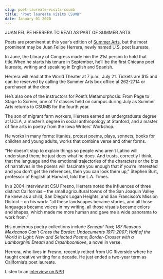```yaml
---
slug: poet-laureate-visits-csumb
title: "Poet laureate visits CSUMB"
date: January 01 2020
---
```


<p>JUAN FELIPE HERRERA TO READ AS PART OF SUMMER ARTS</p><p>Poets are prominent at this year’s edition of <a href="http://csusummerarts.org">Summer Arts</a>, but the most prominent may be Juan Felipe Herrera, newly named U.S. poet laureate.
</p><p>In June, the Library of Congress made him the 21st person to hold that title.When he starts his tenure in September, he’ll be the first Chicano poet laureate, writing and speaking in English and Spanish.
</p><p>Herrera will read at the World Theater at 7 p.m., July 21. Tickets are $15 and can be reserved by calling the Summer Arts box office at 262&#45;2714 or purchased at the door.
</p><p>He’s also one of the instructors for Poet’s Metamorphosis: From Page to Stage to Screen, one of 17 classes held on campus during July as Summer Arts returns to CSUMB for the fourth year.
</p><p>The son of migrant farm workers, Herrera earned an undergraduate degree at UCLA, a master’s degree in social anthropology at Stanford, and a master of fine arts in poetry from the Iowa Writers’ Workshop.
</p><p>He works in many forms: litanies, protest poems, plays, sonnets, books for children and young adults, works that combine verse and other forms.
</p><p>“He doesn’t stop to explain things so people who aren’t Latino will understand them; he just does what he does. And trusts, correctly I think, that the language and the emotional trajectories of the characters or the bits of narratives in the poems will fascinate you enough that if you’re interested and you don’t get the references, then you can look them up,” Stephen Burt, professor of English at Harvard, told the L.A. Times.
</p><p>In a 2004 interview at CSU Fresno, Herrera noted the influences of three distinct Californias – the small agricultural towns of the San Joaquin Valley he knew as a child, San Diego’s Logan Heights, and San Francisco’s Mission District – on his work: “all these landscapes became stories, and all those languages became voices in my writing, all those visuals became colors and shapes, which made me more human and gave me a wide panorama to work from.”
</p><p>His numerous poetry collections include <em>Senegal Taxi</em>; <em>187 Reasons Mexicanos Can’t Cross the Border: Undocuments 1971&#45;2007</em>; <em>Half of the World in Light: New and Selected Poems</em>; <em>Border&#45;Crosser with a Lamborghini Dream</em> and <em>Crashboomlove</em>, a novel in verse.
</p><p>Herrera, who lives in Fresno, recently retired from UC Riverside where he taught creative writing for a decade. He just ended a two&#45;year term as California’s poet laureate.
</p><p>Listen to an <a href="http://www.npr.org/sections/thetwo&#45;way/2015/06/10/412909814/juan&#45;felipe&#45;herrera&#45;named&#45;u&#45;s&#45;poet&#45;laureate">interview on NPR</a>
</p>
